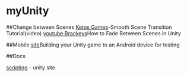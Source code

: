 # myUnity

##Change between Scenes
[Ketos Games](https://www.youtube.com/watch?v=RlUEZjRUSt0)-Smooth Scene Transition Tutorial(video)
[youtube Brackeys](https://www.youtube.com/watch?v=0HwZQt94uHQ)How to Fade Between Scenes in Unity

##Mobile
[site](https://unity3d.com/learn/tutorials/topics/mobile-touch/building-your-unity-game-android-device-testing)Building your Unity game to an Android device for testing

##Docs

[scripting](https://unity3d.com/learn/tutorials/s/scripting) - unity site
